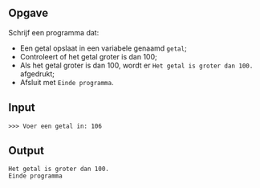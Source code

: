 ## Opgave

Schrijf een programma dat:

- Een getal opslaat in een variabele genaamd `getal`;
- Controleert of het getal groter is dan 100;
- Als het getal groter is dan 100, wordt er `Het getal is groter dan 100.` afgedrukt;
- Afsluit met `Einde programma`.

## Input

```
>>> Voer een getal in: 106
```
## Output

```
Het getal is groter dan 100.
Einde programma
```